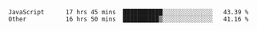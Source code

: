 
<!--
**xy406043/xy406043** is a ✨ _special_ ✨ repository because its `README.md` (this file) appears on your GitHub profile.

Here are some ideas to get you started:

- 🔭 I’m currently working on ...
- 🌱 I’m currently learning ...
- 👯 I’m looking to collaborate on ...
- 🤔 I’m looking for help with ...
- 💬 Ask me about ...
- 📫 How to reach me: ...
- 😄 Pronouns: ...
- ⚡ Fun fact: ...
-->

<!--START_SECTION:waka-->

```text
JavaScript      17 hrs 45 mins  ███████████░░░░░░░░░░░░░░   43.39 %
Other           16 hrs 50 mins  ██████████▒░░░░░░░░░░░░░░   41.16 %
```

<!--END_SECTION:waka-->
